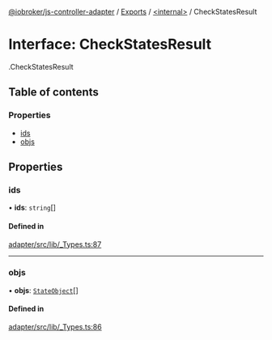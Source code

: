 [@iobroker/js-controller-adapter](../README.md) / [Exports](../modules.md) / [<internal\>](../modules/internal_.md) / CheckStatesResult

# Interface: CheckStatesResult

[<internal>](../modules/internal_.md).CheckStatesResult

## Table of contents

### Properties

- [ids](internal_.CheckStatesResult.md#ids)
- [objs](internal_.CheckStatesResult.md#objs)

## Properties

### ids

• **ids**: `string`[]

#### Defined in

[adapter/src/lib/_Types.ts:87](https://github.com/ioBroker/ioBroker.js-controller/blob/d762c690/packages/adapter/src/lib/_Types.ts#L87)

___

### objs

• **objs**: [`StateObject`](internal_.StateObject.md)[]

#### Defined in

[adapter/src/lib/_Types.ts:86](https://github.com/ioBroker/ioBroker.js-controller/blob/d762c690/packages/adapter/src/lib/_Types.ts#L86)
